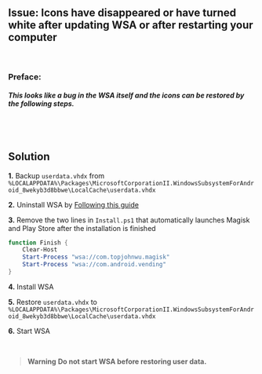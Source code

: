## Issue: Icons have disappeared or have turned white after updating WSA or after restarting your computer

</br>

### Preface:
##### This looks like a bug in the WSA itself and the icons can be restored by the following steps.

</br>
</br>

## Solution
 
**1.** Backup `userdata.vhdx` from `%LOCALAPPDATA%\Packages\MicrosoftCorporationII.WindowsSubsystemForAndroid_8wekyb3d8bbwe\LocalCache\userdata.vhdx`

**2.** Uninstall WSA by [Following this guide](https://github.com/YT-Advanced/WSA-Script#--uninstallation)
 
**3.** Remove the two lines in `Install.ps1` that automatically launches Magisk and Play Store after the installation is finished

```powershell
function Finish {
    Clear-Host
    Start-Process "wsa://com.topjohnwu.magisk"
    Start-Process "wsa://com.android.vending"
}
```

**4.** Install WSA
 
**5.** Restore `userdata.vhdx`  to `%LOCALAPPDATA%\Packages\MicrosoftCorporationII.WindowsSubsystemForAndroid_8wekyb3d8bbwe\LocalCache\userdata.vhdx`

**6.** Start WSA

</br>

> **Warning**
>**Do not start WSA before restoring user data.**

</br>
